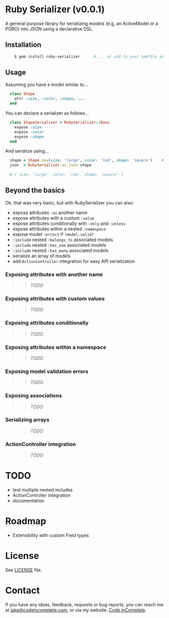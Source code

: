 # Ruby Serializer (v0.0.1)

A general purpose library for serializing models (e.g, an ActiveModel or a PORO)
into JSON using a declarative DSL. 

## Installation

```bash
    $ gem install ruby-serializer      # ... or add to your Gemfile as appropriate
```

## Usage

Assuming you have a model similar to...

```ruby
  class Shape
    attr :size, :color, :shape, ...
  end
```

You can declare a serializer as follows...

```ruby
  class ShapeSerializer < RubySerializer::Base
    expose :size
    expose :color
    expose :shape
  end
```

And serialize using...

```ruby
  shape = Shape.new(size: 'large', color: 'red', shape: 'square')    # load as appropriate
  json  = RubySerializer.as_json shape
  
  # { size: 'large', color: 'red', shape: 'square' }
```

## Beyond the basics

Ok, that was very basic, but with RubySerializer you can also:

  * expose attributes `:as` another name
  * expose attributes with a custom `:value`
  * expose attributes conditionally with `:only` and `:unless`
  * expose attributes within a nested `:namespace`
  * expose model `:errors` if `!model.valid?`
  * `:include` nested `:belongs_to` associated models
  * `:include` nested `:has_one` associated models
  * `:include` nested `:has_many` associated models
  * serialize an array of models
  * add `ActionController` integration for easy API serialization

### Exposing attributes with another name

>> _TODO_

### Exposing attributes with custom values

>> _TODO_

### Exposing attributes conditionally

>> _TODO_

### Exposing attributes within a namespace

>> _TODO_

### Exposing model validation errors

>> _TODO_

### Exposing associations

>> _TODO_

### Serializing arrays

>> _TODO_

### ActionController integration

>> _TODO_

# TODO

  * test multiple nested includes
  * ActionController integration
  * documentation

# Roadmap

  * Extensibility with custom Field types
 
# License

See [LICENSE](https://github.com/jakesgordon/ruby-serializer/blob/master/LICENSE) file.

# Contact

If you have any ideas, feedback, requests or bug reports, you can reach me at
[jake@codeincomplete.com](mailto:jake@codeincomplete.com), or via
my website: [Code inComplete](http://codeincomplete.com).

